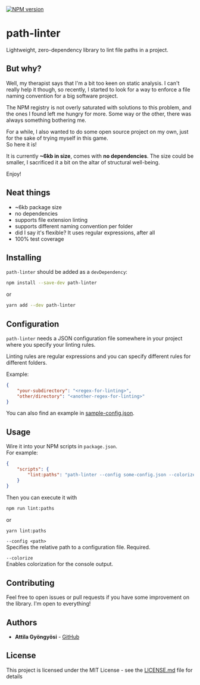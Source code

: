 [![NPM version](https://badge.fury.io/js/path-linter.svg)](http://badge.fury.io/js/path-linter)

# path-linter
Lightweight, zero-dependency library to lint file paths in a project.

## But why?
Well, my therapist says that I'm a bit too keen on static analysis.
I can't really help it though, so recently, I started to look for a way to
enforce a file naming convention for a big software project.

The NPM registry is not overly saturated with solutions to this problem, and
the ones I found left me hungry for more. Some way or the other, there was always
something bothering me.

For a while, I also wanted to do some open source project on my own, just for the sake
of trying myself in this game.  
So here it is!

It is currently **~6kb in size**, comes with **no dependencies**. The size could be smaller, I sacrificed it a bit on the altar 
of structural well-being.

Enjoy!

## Neat things
* ~6kb package size
* no dependencies
* supports file extension linting
* supports different naming convention per folder
* did I say it's flexible? It uses regular expressions, after all
* 100% test coverage

## Installing
`path-linter` should be added as a `devDependency`:
```bash
npm install --save-dev path-linter
```
or
```bash
yarn add --dev path-linter
```

## Configuration
`path-linter` needs a JSON configuration file somewhere in your project where you specify
your linting rules.

Linting rules are regular expressions and you can specify different rules for different folders.

Example:
```json
{
    "your-subdirectory": "<regex-for-linting>",
    "other/directory": "<another-regex-for-linting>"
}
```

You can also find an example in [sample-config.json](sample-config.json).

## Usage
Wire it into your NPM scripts in `package.json`.  
For example:
```json
{
    "scripts": {
        "lint:paths": "path-linter --config some-config.json --colorize"
    }
}
```
Then you can execute it with  
```bash
npm run lint:paths
```
or
```bash
yarn lint:paths
```

`--config <path>`  
Specifies the relative path to a configuration file. Required.

`--colorize`  
Enables colorization for the console output.

## Contributing
Feel free to open issues or pull requests if you have some improvement on the library. I'm open to everything!

## Authors
* **Attila Gyöngyösi** - [GitHub](https://github.com/attilagyongyosi)

## License
This project is licensed under the MIT License - see the [LICENSE.md](LICENSE.md) file for details
